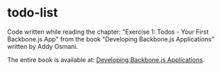# todo-list

Code written while reading the chapter: "Exercise 1: Todos - Your First Backbone.js App" from the book "Developing Backbone.js Applications" written by Addy Osmani.

The entire book is available at: [Developing Backbone.js Applications](http://addyosmani.github.io/backbone-fundamentals/).
